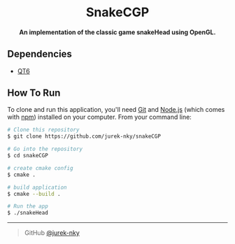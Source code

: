 <h1 align="center">
  <br>
  SnakeCGP
  <br>
</h1>

<h4 align="center">An implementation of the classic game snakeHead using OpenGL.</h4>


## Dependencies

* [QT6](https://www.qt.io/download)

## How To Run

To clone and run this application, you'll need [Git](https://git-scm.com)
and [Node.js](https://nodejs.org/en/download/) (which comes with [npm](http://npmjs.com)) installed on your computer.
From your command line:

```bash
# Clone this repository
$ git clone https://github.com/jurek-nky/snakeCGP

# Go into the repository
$ cd snakeCGP 

# create cmake config
$ cmake .

# build application
$ cmake --build .

# Run the app
$ ./snakeHead 
```

---

> GitHub [@jurek-nky](https://github.com/jurek-nky)

